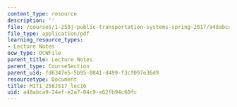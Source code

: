 ```yaml
---
content_type: resource
description: ''
file: /courses/1-258j-public-transportation-systems-spring-2017/a48abca924efe2a704c9e62fb94c60fc_MIT1_258JS17_lec16.pdf
file_type: application/pdf
learning_resource_types:
- Lecture Notes
ocw_type: OCWFile
parent_title: Lecture Notes
parent_type: CourseSection
parent_uid: fd6347e5-5b95-0841-d499-f3cf097e36d9
resourcetype: Document
title: MIT1_258JS17_lec16
uid: a48abca9-24ef-e2a7-04c9-e62fb94c60fc
---
```

